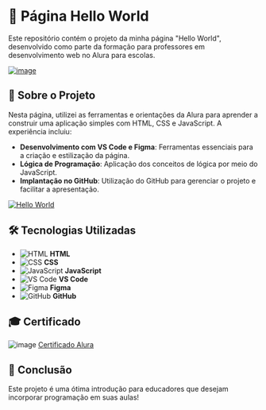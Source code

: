 # 👋 Página Hello World

Este repositório contém o projeto da minha página "Hello World", desenvolvido como parte da formação para professores em desenvolvimento web no Alura para escolas.

[![image](https://github.com/user-attachments/assets/eefa7c9f-6859-481a-9d17-55db44f2cde9)](https://cursos.alura.com.br/course/desenvolvimento-web-ferramentas-e-orientacoes-professores)

## 📖 Sobre o Projeto

Nesta página, utilizei as ferramentas e orientações da Alura para aprender a construir uma aplicação simples com HTML, CSS e JavaScript. A experiência incluiu:

- **Desenvolvimento com VS Code e Figma**: Ferramentas essenciais para a criação e estilização da página.
- **Lógica de Programação**: Aplicação dos conceitos de lógica por meio do JavaScript.
- **Implantação no GitHub**: Utilização do GitHub para gerenciar o projeto e facilitar a apresentação.

[![Hello World](https://github.com/user-attachments/assets/e0630455-ad10-4fe4-8c95-357d49ea810e)](https://kauemonteiro09.github.io/alura-hello-world/)

## 🛠️ Tecnologias Utilizadas

- ![HTML](https://img.icons8.com/color/48/000000/html-5.png) **HTML**
- ![CSS](https://img.icons8.com/color/48/000000/css3.png) **CSS**
- ![JavaScript](https://img.icons8.com/color/48/000000/javascript.png) **JavaScript**
- ![VS Code](https://img.icons8.com/color/48/000000/visual-studio-code-2019.png) **VS Code**
- ![Figma](https://img.icons8.com/color/48/000000/figma.png) **Figma**
- ![GitHub](https://img.icons8.com/color/48/000000/github.png) **GitHub**

## 🎓 Certificado

![image](https://github.com/user-attachments/assets/924f39bd-615f-414c-9688-631d457d904e)
[Certificado Alura](https://cursos.alura.com.br/user/rg602085520161ma/course/desenvolvimento-web-ferramentas-orientacoes-professores/certificate)

## 🚀 Conclusão

Este projeto é uma ótima introdução para educadores que desejam incorporar programação em suas aulas!


